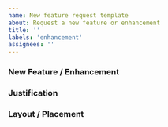 ```yaml
---
name: New feature request template
about: Request a new feature or enhancement
title: ''
labels: 'enhancement'
assignees: ''
---
```


### New Feature / Enhancement

<!--
What feature or enhancement would you like to see? Be as detailed as possible
-->

### Justification

<!--
Describe what your new feature or enhancement will accomplish
Examples can include:
- enhanced user experience
- handling of additional logic
-->

### Layout / Placement

<!--
Describe what screen or part of the application to be modified.
Where will the new feature present as?
-->

